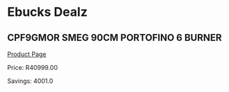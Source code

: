 
# Ebucks Dealz
## CPF9GMOR SMEG 90CM PORTOFINO 6 BURNER
[Product Page](https://www.ebucks.com/web/shop/productSelected.do?prodId=1173106711&catId=1196429345)

Price: R40999.00

Savings: 4001.0


	
